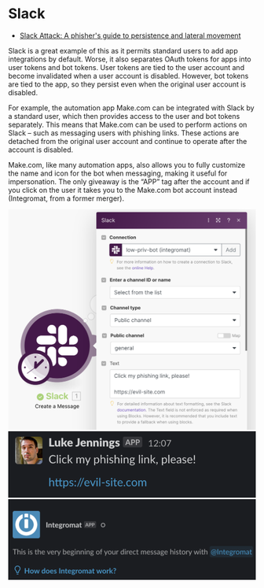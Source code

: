 # Slack

* [Slack Attack: A phisher's guide to persistence and lateral movement](https://pushsecurity.com/blog/phishing-slack-persistence/)

Slack is a great example of this as it permits standard users to add app integrations by default. Worse, it also separates OAuth tokens for apps into user tokens and bot tokens. User tokens are tied to the user account and become invalidated when a user account is disabled. However, bot tokens are tied to the app, so they persist even when the original user account is disabled.

For example, the automation app Make.com can be integrated with Slack by a standard user, which then provides access to the user and bot tokens separately. This means that Make.com can be used to perform actions on Slack – such as messaging users with phishing links. These actions are detached from the original user account and continue to operate after the account is disabled.

Make.com, like many automation apps, also allows you to fully customize the name and icon for the bot when messaging, making it useful for impersonation. The only giveaway is the “APP” tag after the account and if you click on the user it takes you to the Make.com bot account instead (Integromat, from a former merger).

![screenshot](slack_integration.png)
![screenshot](slack_message.png)
![screenshot](slack_app_info.png)